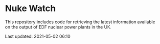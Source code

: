 # Nuke Watch

This repository includes code for retrieving the latest information available on the output of EDF nuclear power plants in the UK.

Last updated: 2021-05-02 06:10